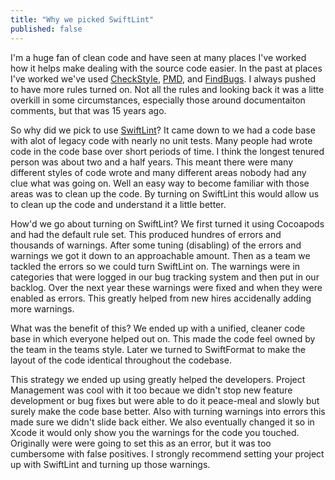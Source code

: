 ```yaml
---
title: "Why we picked SwiftLint"
published: false
---
```


I'm a huge fan of clean code and have seen at many places I've worked how it helps make dealing with the source code easier. In the past at places I've worked we've used [CheckStyle](https://checkstyle.sourceforge.io), [PMD](https://pmd.github.io), and [FindBugs](http://findbugs.sourceforge.net). I always pushed to have more rules turned on. Not all the rules and looking back it was a litte overkill in some circumstances, especially those around documentaiton comments, but that was 15 years ago.

So why did we pick to use [SwiftLint](https://github.com/realm/SwiftLint)? It came down to we had a code base with alot of legacy code with nearly no unit tests. Many people had wrote code in the code base over short periods of time. I think the longest tenured person was about two and a half years. This meant there were many different styles of code wrote and many different areas nobody had any clue what was going on. Well an easy way to become familiar with those areas was to clean up the code. By turning on SwiftLint this would allow us to clean up the code and understand it a little better.

How'd we go about turning on SwiftLint? We first turned it using Cocoapods and had the default rule set. This produced hundres of errors and thousands of warnings. After some tuning (disabling) of the errors and warnings we got it down to an approachable amount. Then as a team we tackled the errors so we could turn SwiftLint on. The warnings were in categories that were logged in our bug tracking system and then put in our backlog. Over the next year these warnings were fixed and when they were enabled as errors. This greatly helped from new hires accidenally adding more warnings.

What was the benefit of this? We ended up with a unified, cleaner code base in which everyone helped out on. This made the code feel owned by the team in the teams style. Later we turned to SwiftFormat to make the layout of the code identical throughout the codebase.

This strategy we ended up using greatly helped the developers. Project Management was cool with it too becaue we didn't stop new feature development or bug fixes but were able to do it peace-meal and slowly but surely make the code base better. Also with turning warnings into errors this made sure we didn't slide back either. We also eventually changed it so in Xcode it would only show you the warnings for the code you touched. Originally were were going to set this as an error, but it was too cumbersome with false positives. I strongly recommend setting your project up with SwiftLint and turning up those warnings.
